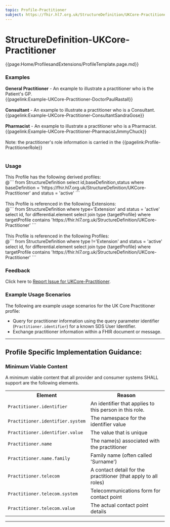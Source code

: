 ```yaml
---
topic: Profile-Practitioner
subject: https://fhir.hl7.org.uk/StructureDefinition/UKCore-Practitioner
---
```

# StructureDefinition-UKCore-Practitioner

<nocheck>
{{page:Home/ProfilesandExtensions/ProfileTemplate.page.md}}

<div id="Examples" class="tabcontent">
  <h3>Examples</h3>
<b>General Practitioner</b> - An example to illustrate a practitioner who is the Patient's GP. 
<br>
{{pagelink:Example-UKCore-Practitioner-DoctorPaulRastall}}
<br><br>
<b>Consultant</b> - An example to illustrate a practitioner who is a Consultant. 
<br>
{{pagelink:Example-UKCore-Practitioner-ConsultantSandraGose}}
<br><br>
<b>Pharmacist</b> - An example to illustrate a practitioner who is a Pharmacist.
<br>
{{pagelink:Example-UKCore-Practitioner-PharmacistJimmyChuck}}
<br><br>
Note: the practitioner's role information is carried in the {{pagelink:Profile-PractitionerRole}}   <br><br>
</div>

<div id="Usage" class="tabcontent">
  <h3>Usage</h3>
  This Profile has the following derived profiles:<br>
<span id="usage">
@```
  from
	StructureDefinition
select id,baseDefinition,status
  where baseDefinition = 'https://fhir.hl7.org.uk/StructureDefinition/UKCore-Practitioner'
  and status = 'active'
```
</span>
<br><br>
  This Profile is referenced in the following Extensions: <br>
<span id="usage">
@```
from
	StructureDefinition
  where type='Extension' and status = 'active'
 select id,
	for differential.element
	select
	join type {targetProfile}
	where targetProfile contains 'https://fhir.hl7.org.uk/StructureDefinition/UKCore-Practitioner'
```
</span>
<br><br>
  This Profile is referenced in the following Profiles: <br>
<span id="usage">
@```
from
	StructureDefinition
  where type !='Extension' and status = 'active'
 select id,
	for differential.element
	select
	join type {targetProfile}
	where targetProfile contains 'https://fhir.hl7.org.uk/StructureDefinition/UKCore-Practitioner'
```
</span>
</div>

<div id="Feedback" class="tabcontent">
  <h3>Feedback</h3>
Click here to <a href="https://simplifier.net/HL7FHIRUKCoreR4/UKCore-Practitioner/~issues?level=File">Report Issue for UKCore-Practitioner</a>.
</div>
</nocheck>

### Example Usage Scenarios ###
The following are example usage scenarios for the UK Core Practitioner profile:

- Query for practitioner information using the query parameter identifier (`Practitioner.identifier`) for a known SDS User Identifier.
- Exchange practitioner information within a FHIR document or message.

<hr class="thickline">

## Profile Specific Implementation Guidance: ##

<h3>Minimum Viable Content</h3>

A minimum viable content that all provider and consumer systems SHALL support are the following elements.

<table class="assets" title="Minimum Viable Content list">
<tr>
<th class="width30">Element</th>
<th class="width70">Reason</th>
</tr>
<tr>
<td><code>Practitioner.identifier</code></td>
<td>An identifier that applies to this person in this role.
</td>
</tr>
<tr>
<td><code>Practitioner.identifier.system</code></td>
<td>The namespace for the identifier value</td>
</tr>
<tr>
<td><code>Practitioner.identifier.value</code></td>
<td>The value that is unique</td>
</tr>
<tr>
<td><code>Practitioner.name</code></td>
<td>The name(s) associated with the practitioner</td>
</tr>
<tr>
<td><code>Practitioner.name.family</code></td>
<td>Family name (often called 'Surname')</td>
</tr>
<tr>
<td><code>Practitioner.telecom</code></td>
<td>A contact detail for the practitioner (that apply to all roles)</td>
</tr>
<tr>
<td><code>Practitioner.telecom.system</code></td>
<td>Telecommunications form for contact point</td>
</tr>
<tr>
<td><code>Practitioner.telecom.value</code></td>
<td>The actual contact point details</td>
</tr>
</table>

---